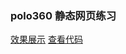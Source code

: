### polo360 静态网页练习
[效果展示](https://hjy0810.github.io/css-training/polo360/index.html)
[查看代码](https://github.com/hjy0810/css-training/tree/master/polo360)